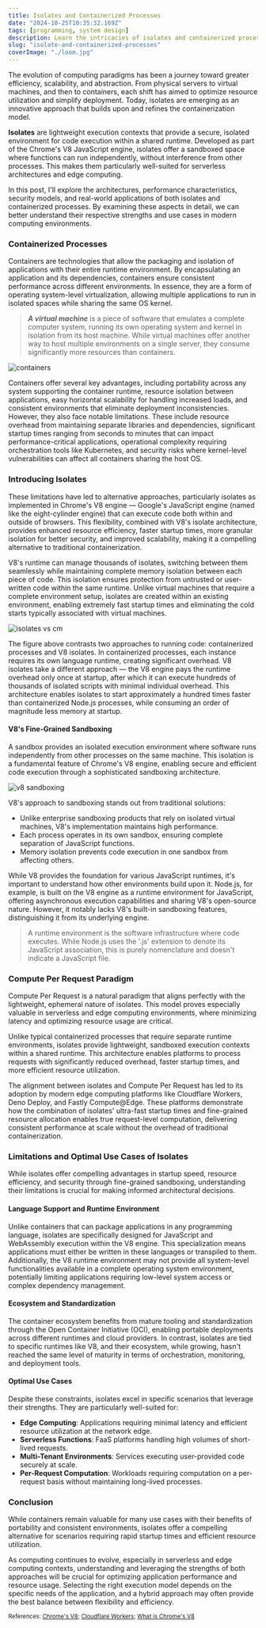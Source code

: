 ```yaml
---
title: Isolates and Containerized Processes
date: "2024-10-25T10:35:32.169Z"
tags: [programming, system design]
description: Learn the intricacies of isolates and containerized processes, and explore their architectures in real-world applications.
slug: "isolate-and-containerized-processes"
coverImage: "./loom.jpg"
---
```


The evolution of computing paradigms has been a journey toward greater efficiency, scalability, and abstraction. From physical servers to virtual machines, and then to containers, each shift has aimed to optimize resource utilization and simplify deployment. Today, isolates are emerging as an innovative approach that builds upon and refines the containerization model.

**Isolates** are lightweight execution contexts that provide a secure, isolated environment for code execution within a shared runtime. Developed as part of the Chrome's V8 JavaScript engine, isolates offer a sandboxed space where functions can run independently, without interference from other processes. This makes them particularly well-suited for serverless architectures and edge computing.

In this post, I'll explore the architectures, performance characteristics, security models, and real-world applications of both isolates and containerized processes. By examining these aspects in detail, we can better understand their respective strengths and use cases in modern computing environments.

### Containerized Processes

Containers are technologies that allow the packaging and isolation of applications with their entire runtime environment. By encapsulating an application and its dependencies, containers ensure consistent performance across different environments. In essence, they are a form of operating system-level virtualization, allowing multiple applications to run in isolated spaces while sharing the same OS kernel.

> _**A virtual machine**_ is a piece of software that emulates a complete computer system, running its own operating system and kernel in isolation from its host machine. While virtual machines offer another way to host multiple environments on a single server, they consume significantly more resources than containers.

![containers ](./containers.png)

Containers offer several key advantages, including portability across any system supporting the container runtime, resource isolation between applications, easy horizontal scalability for handling increased loads, and consistent environments that eliminate deployment inconsistencies. However, they also face notable limitations. These include resource overhead from maintaining separate libraries and dependencies, significant startup times ranging from seconds to minutes that can impact performance-critical applications, operational complexity requiring orchestration tools like Kubernetes, and security risks where kernel-level vulnerabilities can affect all containers sharing the host OS.

### Introducing Isolates

These limitations have led to alternative approaches, particularly isolates as implemented in Chrome's V8 engine — Google's JavaScript engine (named like the eight-cylinder engine) that can execute code both within and outside of browsers. This flexibility, combined with V8's isolate architecture, provides enhanced resource efficiency, faster startup times, more granular isolation for better security, and improved scalability, making it a compelling alternative to traditional containerization.

V8's runtime can manage thousands of isolates, switching between them seamlessly while maintaining complete memory isolation between each piece of code. This isolation ensures protection from untrusted or user-written code within the same runtime. Unlike virtual machines that require a complete environment setup, isolates are created within an existing environment, enabling extremely fast startup times and eliminating the cold starts typically associated with virtual machines.

![isolates vs cm ](./isolates-v-conainers.png)

The figure above contrasts two approaches to running code: containerized processes and V8 isolates. In containerized processes, each instance requires its own language runtime, creating significant overhead. V8 isolates take a different approach — the V8 engine pays the runtime overhead only once at startup, after which it can execute hundreds of thousands of isolated scripts with minimal individual overhead. This architecture enables isolates to start approximately a hundred times faster than containerized Node.js processes, while consuming an order of magnitude less memory at startup.

#### V8's Fine-Grained Sandboxing

A sandbox provides an isolated execution environment where software runs independently from other processes on the same machine. This isolation is a fundamental feature of Chrome's V8 engine, enabling secure and efficient code execution through a sophisticated sandboxing architecture.

![v8 sandboxing ](./sandboxing.png)

V8's approach to sandboxing stands out from traditional solutions:
- Unlike enterprise sandboxing products that rely on isolated virtual machines, V8's implementation maintains high performance.
- Each process operates in its own sandbox, ensuring complete separation of JavaScript functions.
- Memory isolation prevents code execution in one sandbox from affecting others.

While V8 provides the foundation for various JavaScript runtimes, it's important to understand how other environments build upon it. Node.js, for example, is built on the V8 engine as a runtime environment for JavaScript, offering asynchronous execution capabilities and sharing V8's open-source nature. However, it notably lacks V8's built-in sandboxing features, distinguishing it from its underlying engine.

> A runtime environment is the software infrastructure where code executes. While Node.js uses the '.js' extension to denote its JavaScript association, this is purely nomenclature and doesn't indicate a JavaScript file.

### Compute Per Request Paradigm

Compute Per Request is a natural paradigm that aligns perfectly with the lightweight, ephemeral nature of isolates. This model proves especially valuable in serverless and edge computing environments, where minimizing latency and optimizing resource usage are critical.

Unlike typical containerized processes that require separate runtime environments, isolates provide lightweight, sandboxed execution contexts within a shared runtime. This architecture enables platforms to process requests with significantly reduced overhead, faster startup times, and more efficient resource utilization.

The alignment between isolates and Compute Per Request has led to its adoption by modern edge computing platforms like Cloudflare Workers, Deno Deploy, and Fastly Compute@Edge. These platforms demonstrate how the combination of isolates' ultra-fast startup times and fine-grained resource allocation enables true request-level computation, delivering consistent performance at scale without the overhead of traditional containerization.

### Limitations and Optimal Use Cases of Isolates

While isolates offer compelling advantages in startup speed, resource efficiency, and security through fine-grained sandboxing, understanding their limitations is crucial for making informed architectural decisions.

#### Language Support and Runtime Environment

Unlike containers that can package applications in any programming language, isolates are specifically designed for JavaScript and WebAssembly execution within the V8 engine. This specialization means applications must either be written in these languages or transpiled to them. Additionally, the V8 runtime environment may not provide all system-level functionalities available in a complete operating system environment, potentially limiting applications requiring low-level system access or complex dependency management.

#### Ecosystem and Standardization

The container ecosystem benefits from mature tooling and standardization through the Open Container Initiative (OCI), enabling portable deployments across different runtimes and cloud providers. In contrast, isolates are tied to specific runtimes like V8, and their ecosystem, while growing, hasn't reached the same level of maturity in terms of orchestration, monitoring, and deployment tools.

#### Optimal Use Cases
Despite these constraints, isolates excel in specific scenarios that leverage their strengths. They are particularly well-suited for:

- **Edge Computing**: Applications requiring minimal latency and efficient resource utilization at the network edge.
- **Serverless Functions**: FaaS platforms handling high volumes of short-lived requests.
- **Multi-Tenant Environments**: Services executing user-provided code securely at scale.
- **Per-Request Computation**: Workloads requiring computation on a per-request basis without maintaining long-lived processes.

### Conclusion

While containers remain valuable for many use cases with their benefits of portability and consistent environments, isolates offer a compelling alternative for scenarios requiring rapid startup times and efficient resource utilization.

As computing continues to evolve, especially in serverless and edge computing contexts, understanding and leveraging the strengths of both approaches will be crucial for optimizing application performance and resource usage. Selecting the right execution model depends on the specific needs of the application, and a hybrid approach may often provide the best balance between flexibility and efficiency.




<small>References: <a href="https://v8.dev" target="_blank">Chrome's V8</a>; <a href="https://developers.cloudflare.com/workers/reference/how-workers-works" target="_blank">Cloudflare Workers</a>; <a href="https://www.cloudflare.com/en-gb/learning/serverless/glossary/what-is-chrome-v8/" target="_blank">What is Chrome's V8</a>
</small>